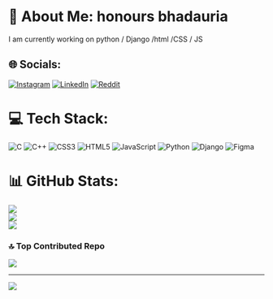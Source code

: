 # 💫 About Me: honours bhadauria
I am currently working on python / Django /html /CSS / JS 


## 🌐 Socials:
[![Instagram](https://img.shields.io/badge/Instagram-%23E4405F.svg?logo=Instagram&logoColor=white)](https://instagram.com/https://www.instagram.com/honoursbhadauria?igsh=MWQ4NDFqOWJtZjRreg==) [![LinkedIn](https://img.shields.io/badge/LinkedIn-%230077B5.svg?logo=linkedin&logoColor=white)](https://linkedin.com/in/https://www.linkedin.com/in/honours-bhadauria-49714a326?utm_source=share&utm_campaign=share_via&utm_content=profile&utm_medium=android_app) [![Reddit](https://img.shields.io/badge/Reddit-%23FF4500.svg?logo=Reddit&logoColor=white)](https://reddit.com/user/https://www.reddit.com/u/Plenty-Ad-3896/s/N4kubMI1NP) 

# 💻 Tech Stack:
![C](https://img.shields.io/badge/c-%2300599C.svg?style=for-the-badge&logo=c&logoColor=white) ![C++](https://img.shields.io/badge/c++-%2300599C.svg?style=for-the-badge&logo=c%2B%2B&logoColor=white) ![CSS3](https://img.shields.io/badge/css3-%231572B6.svg?style=for-the-badge&logo=css3&logoColor=white) ![HTML5](https://img.shields.io/badge/html5-%23E34F26.svg?style=for-the-badge&logo=html5&logoColor=white) ![JavaScript](https://img.shields.io/badge/javascript-%23323330.svg?style=for-the-badge&logo=javascript&logoColor=%23F7DF1E) ![Python](https://img.shields.io/badge/python-3670A0?style=for-the-badge&logo=python&logoColor=ffdd54) ![Django](https://img.shields.io/badge/django-%23092E20.svg?style=for-the-badge&logo=django&logoColor=white) ![Figma](https://img.shields.io/badge/figma-%23F24E1E.svg?style=for-the-badge&logo=figma&logoColor=white)
# 📊 GitHub Stats:
![](https://github-readme-stats.vercel.app/api?username=honoursbhaduria&theme=omni&hide_border=false&include_all_commits=false&count_private=false)<br/>
![](https://github-readme-streak-stats.herokuapp.com/?user=honoursbhaduria&theme=omni&hide_border=false)<br/>
![](https://github-readme-stats.vercel.app/api/top-langs/?username=honoursbhaduria&theme=omni&hide_border=false&include_all_commits=false&count_private=false&layout=compact)


### 🔝 Top Contributed Repo
![](https://github-contributor-stats.vercel.app/api?username=honoursbhaduria&limit=5&theme=dark&combine_all_yearly_contributions=true)

---
[![](https://visitcount.itsvg.in/api?id=honoursbhaduria&icon=0&color=0)](https://visitcount.itsvg.in)

<!-- Proudly created with GPRM ( https://gprm.itsvg.in ) -->
